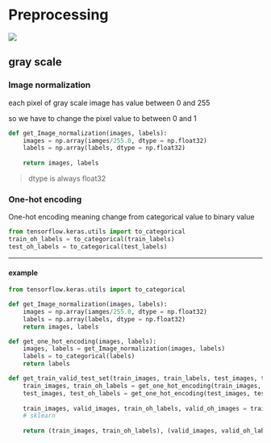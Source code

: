 # Preprocessing

![](https://teddylee777.github.io/images/2020-01-16/2020-01-16-001.png)



## gray scale

### Image normalization

each pixel of gray scale image has value between 0 and 255 

so we have to change the pixel value to between 0 and 1

```python
def get_Image_normalization(images, labels):
    images = np.array(iamges/255.0, dtype = np.float32)
    labels = np.array(labels, dtype = np.float32)
    
    return images, labels
```

> dtype is always float32



### One-hot encoding

One-hot encoding meaning  change from categorical value to binary value

```python
from tensorflow.keras.utils import to_categorical
train_oh_labels = to_categorical(train_labels)
test_oh_labels = to_categorical(test_labels)
```





---

#### example

```python
from tensorflow.keras.utils import to_categorical

def get_Image_normalization(images, labels):
    images = np.array(iamges/255.0, dtype = np.float32)
    labels = np.array(labels, dtype = np.float32)
    return images, labels

def get_one_hot_encoding(images, labels):
    images, labels = get_Image_normalization(images, labels)
    labels = to_categorical(labels)
    return labels

def get_train_valid_test_set(train_images, train_labels, test_images, test_labels, valid_ratio = 0.15, random_state = 0)
	train_images, train_oh_labels = get_one_hot_encoding(train_images, train_labels)
    test_images, test_oh_labels = get_one_hot_encoding(test_images, test_labels)
    
    train_images, valid_images, train_oh_labels, valid_oh_images = train_test_split(train_images, train_oh_labels, test_size = valid_ratio, random_state = random_state)
    # sklearn
    
    return (train_images, train_oh_labels), (valid_images, valid_oh_labels), (test_images, test_oh_labels)
```

